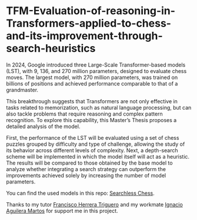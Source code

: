 # TFM-Evaluation-of-reasoning-in-Transformers-applied-to-chess-and-its-improvement-through-search-heuristics

In 2024, Google introduced three Large-Scale Transformer-based models (LST), with 9, 136, and 270 million parameters, designed to evaluate chess moves. The largest model, with 270 million parameters, was trained on billions of positions and achieved performance comparable to that of a grandmaster.

This breakthrough suggests that Transformers are not only effective in tasks related to memorization, such as natural language processing, but can also tackle problems that require reasoning and complex pattern recognition. To explore this capability, this Master’s Thesis proposes a detailed analysis of the model.

First, the performance of the LST will be evaluated using a set of chess puzzles grouped by difficulty and type of challenge, allowing the study of its behavior across different levels of complexity. Next, a depth-search scheme will be implemented in which the model itself will act as a heuristic. The results will be compared to those obtained by the base model to analyze whether integrating a search strategy can outperform the improvements achieved solely by increasing the number of model parameters.

You can find the used models in this repo: [Searchless Chess](https://github.com/google-deepmind/searchless_chess).

Thanks to my tutor [Francisco Herrera Triguero](https://scholar.google.com/citations?user=HULIk-QAAAAJ&hl=en) and my workmate [Ignacio Aguilera Martos](https://scholar.google.es/citations?user=6qqRY7oAAAAJ&hl=es) for support me in this project.
